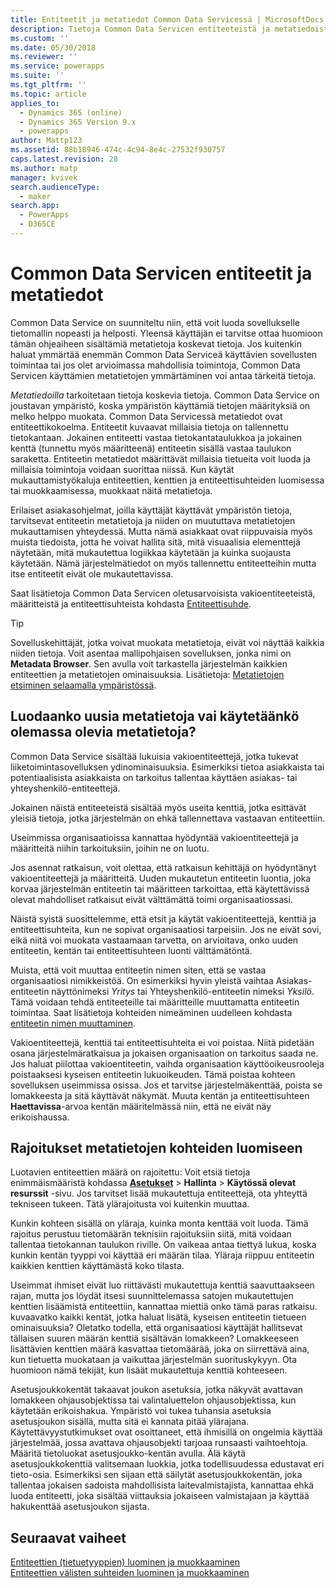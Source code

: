 ```yaml
---
title: Entiteetit ja metatiedot Common Data Servicessä | MicrosoftDocs
description: Tietoja Common Data Servicen entiteeteistä ja metatiedoista
ms.custom: ''
ms.date: 05/30/2018
ms.reviewer: ''
ms.service: powerapps
ms.suite: ''
ms.tgt_pltfrm: ''
ms.topic: article
applies_to:
  - Dynamics 365 (online)
  - Dynamics 365 Version 9.x
  - powerapps
author: Mattp123
ms.assetid: 88b18946-474c-4c94-8e4c-27532f930757
caps.latest.revision: 28
ms.author: matp
manager: kvivek
search.audienceType:
  - maker
search.app:
  - PowerApps
  - D365CE
---
```


# <a name="entities-and-metadata-in-common-data-service"></a>Common Data Servicen entiteetit ja metatiedot

Common Data Service on suunniteltu niin, että voit luoda sovellukselle tietomallin nopeasti ja helposti. Yleensä käyttäjän ei tarvitse ottaa huomioon tämän ohjeaiheen sisältämiä metatietoja koskevat tietoja. Jos kuitenkin haluat ymmärtää enemmän Common Data Serviceä käyttävien sovellusten toimintaa tai jos olet arvioimassa mahdollisia toimintoja, Common Data Servicen käyttämien metatietojen ymmärtäminen voi antaa tärkeitä tietoja.

*Metatiedoilla* tarkoitetaan tietoja koskevia tietoja. Common Data Service on joustavan ympäristö, koska ympäristön käyttämiä tietojen määrityksiä on melko helppo muokata. Common Data Servicessä metatiedot ovat entiteettikokoelma. Entiteetit kuvaavat millaisia tietoja on tallennettu tietokantaan.  Jokainen entiteetti vastaa tietokantataulukkoa ja jokainen kenttä (tunnettu myös määritteenä) entiteetin sisällä vastaa taulukon saraketta. Entiteetin metatiedot määrittävät millaisia tietueita voit luoda ja millaisia toimintoja voidaan suorittaa niissä. Kun käytät mukauttamistyökaluja entiteettien, kenttien ja entiteettisuhteiden luomisessa tai muokkaamisessa, muokkaat näitä metatietoja. 
  
Erilaiset asiakasohjelmat, joilla käyttäjät käyttävät ympäristön tietoja, tarvitsevat entiteetin metatietoja ja niiden on muututtava metatietojen mukauttamisen yhteydessä. Mutta nämä asiakkaat ovat riippuvaisia myös muista tiedoista, jotta he voivat hallita sitä, mitä visuaalisia elementtejä näytetään, mitä mukautettua logiikkaa käytetään ja kuinka suojausta käytetään. Nämä järjestelmätiedot on myös tallennettu entiteetteihin mutta itse entiteetit eivät ole mukautettavissa.

Saat lisätietoja Common Data Servicen oletusarvoisista vakioentiteeteistä, määritteistä ja entiteettisuhteista kohdasta [Entiteettisuhde](/powerapps/developer/common-data-service/reference/about-entity-reference).

> [!TIP]
> Sovelluskehittäjät, jotka voivat muokata metatietoja, eivät voi näyttää kaikkia niiden tietoja. Voit asentaa mallipohjaisen sovelluksen, jonka nimi on **Metadata Browser**. Sen avulla voit tarkastella järjestelmän kaikkien entiteettien ja metatietojen ominaisuuksia. Lisätietoja: [Metatietojen etsiminen selaamalla ympäristössä](https://docs.microsoft.com/dynamics365/customer-engagement/developer/browse-your-metadata).
  
<a name="BKMK_CreateNewOrUseExistingMetadata"></a>

## <a name="create-new-metadata-or-use-existing-metadata"></a>Luodaanko uusia metatietoja vai käytetäänkö olemassa olevia metatietoja?

Common Data Service sisältää lukuisia vakioentiteettejä, jotka tukevat liiketoimintasovelluksen ydinominaisuuksia. Esimerkiksi tietoa asiakkaista tai potentiaalisista asiakkaista on tarkoitus tallentaa käyttäen asiakas- tai yhteyshenkilö-entiteettejä.  
  
Jokainen näistä entiteeteistä sisältää myös useita kenttiä, jotka esittävät yleisiä tietoja, jotka järjestelmän on ehkä tallennettava vastaavan entiteettiin.  
  
Useimmissa organisaatioissa kannattaa hyödyntää vakioentiteettejä ja määritteitä niihin tarkoituksiin, joihin ne on luotu. 
  
Jos asennat ratkaisun, voit olettaa, että ratkaisun kehittäjä on hyödyntänyt vakioentiteettejä ja määritteitä. Uuden mukautetun entiteetin luontia, joka korvaa järjestelmän entiteetin tai määritteen tarkoittaa, että käytettävissä olevat mahdolliset ratkaisut eivät välttämättä toimi organisaatiossasi.  
  
Näistä syistä suosittelemme, että etsit ja käytät vakioentiteettejä, kenttiä ja entiteettisuhteita, kun ne sopivat organisaatiosi tarpeisiin. Jos ne eivät sovi, eikä niitä voi muokata vastaamaan tarvetta, on arvioitava, onko uuden entiteetin, kentän tai entiteettisuhteen luonti välttämätöntä. 

<!--  Can we say this yet? 
    
> [!NOTE]
> The [Common Data Model](/powerapps/common-data-model/overview) will provide a capability to add additional standard entities. 

-->

Muista, että voit muuttaa entiteetin nimen siten, että se vastaa organisaatiosi nimikkeistöä. On esimerkiksi hyvin yleistä vaihtaa Asiakas-entiteetin näyttönimeksi *Yritys* tai Yhteyshenkilö-entiteetin nimeksi *Yksilö*. Tämä voidaan tehdä entiteeteille tai määritteille muuttamatta entiteetin toimintaa. Saat lisätietoja kohteiden nimeäminen uudelleen kohdasta [entiteetin nimen muuttaminen](edit-entities.md#change-the-name-of-an-entity).
  
Vakioentiteettejä, kenttiä tai entiteettisuhteita ei voi poistaa. Niitä pidetään osana järjestelmäratkaisua ja jokaisen organisaation on tarkoitus saada ne. Jos haluat piilottaa vakioentiteetin, vaihda organisaation käyttöoikeusrooleja poistaaksesi kyseisen entiteetin lukuoikeuden. Tämä poistaa kohteen sovelluksen useimmissa osissa. Jos et tarvitse järjestelmäkenttää, poista se lomakkeesta ja sitä käyttävät näkymät. Muuta kentän ja entiteettisuhteen **Haettavissa**-arvoa kentän määritelmässä niin, että ne eivät näy erikoishaussa. 
  
<a name="BKMK_LimitationsOnMetadata"></a>   

## <a name="limitations-on-creating-metadata-items"></a>Rajoitukset metatietojen kohteiden luomiseen  

Luotavien entiteettien määrä on rajoitettu: Voit etsiä tietoja enimmäismääristä kohdassa **[Asetukset](../model-driven-apps/advanced-navigation.md#settings)** > **Hallinta** > **Käytössä olevat resurssit** -sivu. Jos tarvitset lisää mukautettuja entiteettejä, ota yhteyttä tekniseen tukeen. Tätä ylärajoitusta voi kuitenkin muuttaa.  
  
Kunkin kohteen sisällä on yläraja, kuinka monta kenttää voit luoda. Tämä rajoitus perustuu tietomäärän teknisiin rajoituksiin siitä, mitä voidaan tallentaa tietokannan taulukon riville. On vaikeaa antaa tiettyä lukua, koska kunkin kentän tyyppi voi käyttää eri määrän tilaa. Yläraja riippuu entiteetin kaikkien kenttien käyttämästä koko tilasta.  
  
Useimmat ihmiset eivät luo riittävästi mukautettuja kenttiä saavuttaakseen rajan, mutta jos löydät itsesi suunnittelemassa satojen mukautettujen kenttien lisäämistä entiteettiin, kannattaa miettiä onko tämä paras ratkaisu. kuvaavatko kaikki kentät, jotka haluat lisätä, kyseisen entiteetin tietueen ominaisuuksia? Oletatko todella, että organisaatiosi käyttäjät hallitsevat tällaisen suuren määrän kenttiä sisältävän lomakkeen? Lomakkeeseen lisättävien kenttien määrä kasvattaa tietomäärää, joka on siirrettävä aina, kun tietuetta muokataan ja vaikuttaa järjestelmän suorituskykyyn. Ota huomioon nämä tekijät, kun lisäät mukautettuja kenttiä kohteeseen.  
  
Asetusjoukkokentät takaavat joukon asetuksia, jotka näkyvät avattavan lomakkeen ohjausobjektissa tai valintaluettelon ohjausobjektissa, kun käytetään erikoishakua. Ympäristö voi tukea tuhansia asetuksia asetusjoukon sisällä, mutta sitä ei kannata pitää ylärajana. Käytettävyystutkimukset ovat osoittaneet, että ihmisillä on ongelmia käyttää järjestelmää, jossa avattava ohjausobjekti tarjoaa runsaasti vaihtoehtoja. Määritä tietoluokat asetusjoukko-kentän avulla. Älä käytä asetusjoukkokenttiä valitsemaan luokkia, jotka todellisuudessa edustavat eri tieto-osia. Esimerkiksi sen sijaan että säilytät asetusjoukkokentän, joka tallentaa jokaisen sadoista mahdollisista laitevalmistajista, kannattaa ehkä luoda entiteetti, joka sisältää viittauksia jokaiseen valmistajaan ja käyttää hakukenttää asetusjoukon sijasta.  
  
## <a name="next-steps"></a>Seuraavat vaiheet 

[Entiteettien (tietuetyyppien) luominen ja muokkaaminen](create-edit-entities.md)<br />
[Entiteettien välisten suhteiden luominen ja muokkaaminen](create-edit-entity-relationships.md)

